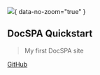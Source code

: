 ![](./logo.png){ data-no-zoom="true" }

<h2>DocSPA Quickstart <small><env-var var="version"><env-var></small></h2>

> My first DocSPA site

[GitHub](https://github.com/swimlane/docspa)
